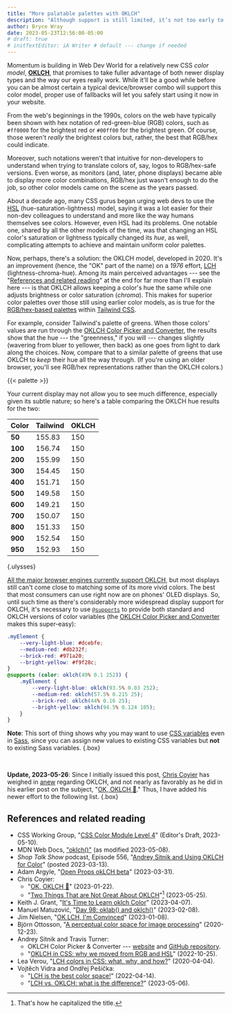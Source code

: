 ```yaml
---
title: "More palatable palettes with OKLCH"
description: "Although support is still limited, it’s not too early to begin using The Next Big Thing in CSS color."
author: Bryce Wray
date: 2023-05-23T12:56:00-05:00
# draft: true
# initTextEditor: iA Writer # default --- change if needed
---
```


Momentum is building in Web Dev World for a relatively new CSS *color model*, **[OKLCH](https://www.w3.org/TR/css-color-4/#ok-lab)**, that promises to take fuller advantage of both newer display types and the way our eyes really work. While it'll be a good while before you can be almost certain a typical device/browser combo will support this color model, proper use of fallbacks will let you safely start using it now in your website.

<!--more-->

From the web's beginnings in the 1990s, colors on the web have typically been shown with hex notation of red-green-blue (RGB) colors, such as `#ff0000` for the brightest red or `#00ff00` for the brightest green. Of course, those weren't *really* the brightest colors but, rather, the best that RGB/hex could indicate.

Moreover, such notations weren't that intuitive for non-developers to understand when trying to translate colors of, say, logos to RGB/hex-safe versions. Even worse, as monitors (and, later, phone displays) became able to display more color combinations, RGB/hex just wasn't enough to do the job, so other color models came on the scene as the years passed.

About a decade ago, many CSS gurus began urging web devs to use the [HSL](https://www.w3.org/TR/css-color-4/#the-hsl-notation) (hue-saturation-lightness) model, saying it was a lot easier for their non-dev colleagues to understand and more like the way humans themselves see colors. However, even HSL had its problems. One notable one, shared by all the other models of the time, was that changing an HSL color's saturation or lightness typically changed its *hue*, as well, complicating attempts to achieve and maintain uniform color palettes.

Now, perhaps, there's a solution: the OKLCH model, developed in 2020. It's an improvement (hence, the "OK" part of the name) on a *1976* effort, [LCH](https://www.w3.org/TR/css-color-4/#the-hsl-notation) (lightness-chroma-hue). Among its main perceived advantages --- see the "[References and related reading](/posts/2023/05/more-palatable-palettes-oklch/#references-and-related-reading)" at the end for far more than I'll explain here --- is that OKLCH allows keeping a color's hue the same while one adjusts brightness or color saturation (*chroma*). This makes for superior color palettes over those still using earlier color models, as is true for the [RGB/hex-based palettes](https://tailwindcss.com/docs/customizing-colors) within [Tailwind CSS](https://tailwindcss.com).

For example, consider Tailwind's palette of greens. When those colors' values are run through the [OKLCH Color Picker and Converter](https://oklch.com), the results show that the hue --- the "greenness," if you will --- changes slightly (wavering from bluer to yellower, then back) as one goes from light to dark along the choices. Now, compare that to a similar palette of greens that use OKLCH to *keep* their hue all the way through. (If you're using an older browser, you'll see RGB/hex representations rather than the OKLCH colors.)

{{< palette >}}

Your current display may not allow you to see much difference, especially given its subtle nature; so here's a table comparing the OKLCH hue results for the two:

| Color | Tailwind | OKLCH |
|----|----|----|
| **50** | 155.83 | 150 |
| **100** | 156.74 | 150 |
| **200** | 155.99 | 150 |
| **300** | 154.45 | 150 |
| **400** | 151.71 | 150 |
| **500** | 149.58 | 150 |
| **600** | 149.21 | 150 |
| **700** | 150.07 | 150 |
| **800** | 151.33 | 150 |
| **900** | 152.54 | 150 |
| **950** | 152.93 | 150 |
{.ulysses}

[All the major browser engines currently support OKLCH](https://caniuse.com/?search=oklch), but most displays still can't come close to matching some of its more vivid colors. The best that most consumers can use right now are on phones' OLED displays. So, until such time as there's considerably more widespread display support for OKLCH, it's necessary to use [`@supports`](https://developer.mozilla.org/en-US/docs/Web/CSS/@supports) to provide both standard and OKLCH versions of color variables (the [OKLCH Color Picker and Converter](https://oklch.com) makes this super-easy):

```css
.myElement {
	--very-light-blue: #dcebfe;
	--medium-red: #db232f;
	--brick-red: #971a20;
	--bright-yellow: #f9f28c;
}
@supports (color: oklch(49% 0.1 252)) {
	.myElement {
		--very-light-blue: oklch(93.5% 0.03 252);
		--medium-red: oklch(57.5% 0.215 25);
		--brick-red: oklch(44% 0.16 25);
		--bright-yellow: oklch(94.5% 0.124 105);
	}
}
```

**Note**: This sort of thing shows why you may want to use [CSS variables](https://developer.mozilla.org/en-US/docs/Web/CSS/--*) even in [Sass](https://sass-lang.com), since you can assign new values to existing CSS variables but **not** to existing Sass variables.
{.box}

<br />

<strong class="red">Update, 2023-05-26</strong>: Since I initially issued this post, [Chris Coyier](https://chriscoyier.net) has weighed in [anew](https://chriscoyier.net/2023/05/25/two-things-that-are-not-great-about-oklch/) regarding OKLCH, and not nearly as favorably as he did in his earlier post on the subject, "[OK, OKLCH 👑](https://chriscoyier.net/2023/01/22/ok-oklch-%F0%9F%91%91/)." Thus, I have added his newer effort to the following list.
{.box}

## References and related reading

- CSS Working Group, "[CSS Color Module Level 4](https://drafts.csswg.org/css-color/)" (Editor's Draft, <span class="nobrk">2023-05-10</span>).
- MDN Web Docs, ["oklch()"](https://developer.mozilla.org/en-US/docs/Web/CSS/color_value/oklch) (as modified <span class="nobrk">2023-05-08</span>).
- *Shop Talk Show* podcast, Episode 556, "[Andrey Sitnik and Using OKLCH for Color](https://shoptalkshow.com/556/)" (posted <span class="nobrk">2023-03-13</span>).
- Adam Argyle, "[Open Props okLCH beta](https://nerdy.dev/open-props-oklch-palettes-beta)" (<span class="nobrk">2023-03-31</span>).
- Chris Coyier:
  - "[OK, OKLCH 👑](https://chriscoyier.net/2023/01/22/ok-oklch-%F0%9F%91%91/)" (<span class="nobrk">2023-01-22</span>).
  - "[Two Things That are Not Great About OKLCH](https://chriscoyier.net/2023/05/25/two-things-that-are-not-great-about-oklch/)"[^cap] (<span class="nobrk">2023-05-25</span>).
- Keith J. Grant, "[It's Time to Learn oklch Color](https://keithjgrant.com/posts/2023/04/its-time-to-learn-oklch-color/)" (<span class="nobrk">2023-04-07</span>).
- Manuel Matuzović, "[Day 98: oklab() and oklch()](https://www.matuzo.at/blog/2023/100daysof-day98/)" (<span class="nobrk">2023-02-08</span>).
- Jim Nielsen, "[OK LCH, I'm Convinced](https://blog.jim-nielsen.com/2023/ok-lch-im-convinced/)" (<span class="nobrk">2023-01-08</span>).
- Björn Ottosson, "[A perceptual color space for image processing](https://bottosson.github.io/posts/oklab/)" (<span class="nobrk">2020-12-23</span>).
- Andrey Sitnik and Travis Turner:
	- OKLCH Color Picker &amp; Converter --- [website](https://oklch.com) and [GitHub repository](https://github.com/evilmartians/oklch-picker).
	- "[OKLCH in CSS: why we moved from RGB and HSL](https://evilmartians.com/chronicles/oklch-in-css-why-quit-rgb-hsl)" (<span class="nobrk">2022-10-25</span>).
- Lea Verou, "[LCH colors in CSS: what, why, and how?](https://lea.verou.me/2020/04/lch-colors-in-css-what-why-and-how/)" (<span class="nobrk">2020-04-04</span>).
- Vojtěch Vidra and Ondřej Pešička:
	- "[LCH is the best color space!](https://atmos.style/blog/lch-color-space)" (<span class="nobrk">2022-04-14</span>).
	- "[LCH vs. OKLCH: what is the difference?](https://atmos.style/blog/lch-vs-oklch)" (<span class="nobrk">2023-05-06</span>).

[^cap]: That's how he capitalized the title.
